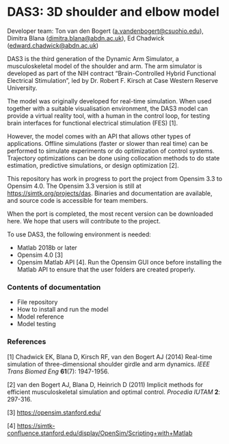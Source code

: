 # DAS3: 3D shoulder and elbow model

Developer team: Ton van den Bogert (a.vandenbogert@csuohio.edu), Dimitra Blana (dimitra.blana@abdn.ac.uk), Ed Chadwick (edward.chadwick@abdn.ac.uk)

DAS3 is the third generation of the Dynamic Arm Simulator, a musculoskeletal model of the shoulder and arm. The arm simulator is developed as part of the NIH contract “Brain-Controlled Hybrid Functional Electrical Stimulation”, led by Dr. Robert F. Kirsch at Case Western Reserve University.

The model was originally developed for real-time simulation.  When used together with a suitable visualisation environment, the DAS3 model can provide a virtual reality tool, with a human in the control loop, for testing brain interfaces for functional electrical stimulation (FES) [1].

However, the model comes with an API that allows other types of applications.  Offline simulations (faster or slower than real time) can be performed to simulate experiments or do optimization of control systems.  Trajectory optimizations can be done using collocation methods to do state estimation, predictive simulations, or design optimization [2].

This repository has work in progress to port the project from Opensim 3.3 to Opensim 4.0.  The Opensim 3.3 version is still at https://simtk.org/projects/das.  Binaries and documentation are available, and source code is accessible for team members.

When the port is completed, the most recent version can be downloaded here.  We hope that users will contribute to the project.

To use DAS3, the following environment is needed:
- Matlab 2018b or later
- Opensim 4.0 [3] 
- Opensim Matlab API [4].  Run the Opensim GUI once before installing the Matlab API to ensure that the user folders are created properly.

### Contents of documentation

- File repository
- How to install and run the model
- Model reference
- Model testing

### References
[1] Chadwick EK, Blana D, Kirsch RF, van den Bogert AJ (2014) Real-time simulation of three-dimensional shoulder girdle and arm dynamics. *IEEE Trans Biomed Eng* **61**(7): 1947-1956.

[2] van den Bogert AJ, Blana D, Heinrich D (2011) Implicit methods for efficient musculoskeletal simulation and optimal control. *Procedia IUTAM* **2**: 297-316. 

[3] https://opensim.stanford.edu/

[4] https://simtk-confluence.stanford.edu/display/OpenSim/Scripting+with+Matlab 



